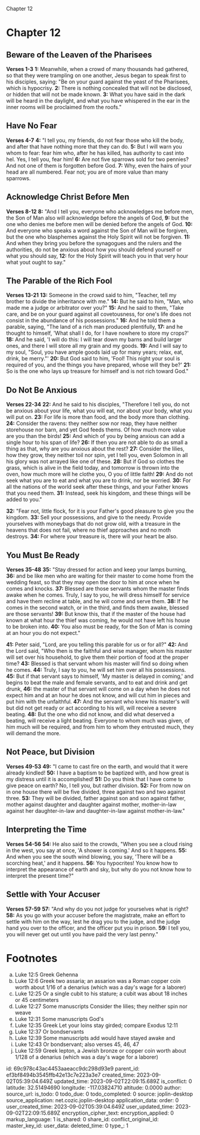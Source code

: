 Chapter 12

# Chapter 12
## Beware of the Leaven of the Pharisees
**Verses 1-3**
**1:** Meanwhile, when a crowd of many thousands had gathered, so that they were trampling on one another, Jesus began to speak first to his disciples, saying: "Be on your guard against the yeast of the Pharisees, which is hypocrisy.
**2:** There is nothing concealed that will not be disclosed, or hidden that will not be made known.
**3:** What you have said in the dark will be heard in the daylight, and what you have whispered in the ear in the inner rooms will be proclaimed from the roofs."

## Have No Fear
**Verses 4-7**
**4:** "I tell you, my friends, do not fear those who kill the body, and after that have nothing more that they can do.
**5:** But I will warn you whom to fear: fear him who, after he has killed, has authority to cast into hel. Yes, I tell you, fear him!
**6:** Are not five sparrows sold for two pennies? And not one of them is forgotten before God.
**7:** Why, even the hairs of your head are all numbered. Fear not; you are of more value than many sparrows.

## Acknowledge Christ Before Men
**Verses 8-12**
**8:** "And I tell you, everyone who acknowledges me before men, the Son of Man also will acknowledge before the angels of God,
**9:** but the one who denies me before men will be denied before the angels of God.
**10:** And everyone who speaks a word against the Son of Man will be forgiven, but the one who blasphemes against the Holy Spirit will not be forgiven.
**11:** And when they bring you before the synagogues and the rulers and the authorities, do not be anxious about how you should defend yourself or what you should say,
**12:** for the Holy Spirit will teach you in that very hour what yout ought to say."

## The Parable of the Rich Fool
**Verses 13-21**
**13:** Someone in the crowd said to him, "Teacher, tell my brother to divide the inheritance with me."
**14:** But he said to him, "Man, who made me a judge or arbitrator over you?"
**15:** And he said to them, "Take care, and be on your guard against all covetousness, for one's life does not consist in the abundance of his possessions."
**16:** And he told them a parable, saying, "The land of a rich man produced plentifully,
**17:** and he thought to himself, 'What shall I do, for I have nowhere to store my crops?'
**18:** And he said, 'I will do this: I will tear down my barns and build larger ones, and there I will store all my grain and my goods.
**19:** And I will say to my soul, "Soul, you have ample goods laid up for many years; relax, eat, drink, be merry."'
**20:** But God said to him, 'Fool! This night your soul is required of you, and the things you have prepared, whose will they be?'
**21:** So is the one who lays up treasure for himself and is not rich toward God."

## Do Not Be Anxious
**Verses 22-34**
**22:** And he said to his disciples, "Therefore I tell you, do not be anxious about your life, what you will eat, nor about your body, what you will put on.
**23:** For life is more than food, and the body more than clothing.
**24:** Consider the ravens: they neither sow nor reap, they have neither storehouse nor barn, and yet God feeds thems. Of how much more value are you than the birds!
**25:** And which of you by being anxious can add a single hour to his span of life?
**26:** If then you are not able to do as small a thing as that, why are you anxious about the rest?
**27:** Consider the lilies, how they grow, they neither toil nor spin, yet I tell you, even Solomon in all his glory was not arrayed like one of these.
**28:** But if God so clothes the grass, which is alive in the field today, and tomorrow is thrown into the oven, how much more will he clothe you, O you of little faith!
**29:** And do not seek what you are to eat and what you are to drink, nor be worried.
**30:** For all the nations of the world seek after these things, and your Father knows that you need them.
**31:** Instead, seek his kingdom, and these things will be added to you."

**32:** "Fear not, little flock, for it is your Father's good pleasure to give you the kingdom.
**33:** Sell your possessions, and give to the needy. Provide yourselves with moneybags that do not grow old, with a treasure in the heavens that does not fail, where no thief approaches and no moth destroys.
**34:** For where your treasure is, there will your heart be also.

## You Must Be Ready
**Verses 35-48**
**35:** "Stay dressed for action and keep your lamps burning,
**36:** and be like men who are waiting for their master to come home from the wedding feast, so that they may open the door to him at once when he comes and knocks.
**37:** Blessed are those servants whom the master finds awake when he comes. Truly, I say to you, he will dress himself for service and have them recline at table, and he will come and serve them.
**38:** If he comes in the second watch, or in the third, and finds them awake, blessed are those servants!
**39:** But know this, that if the master of the house had known at what hour the thief was coming, he would not have left his house to be broken into.
**40:** You also must be ready, for the Son of Man is coming at an hour you do not expect."

**41:** Peter said, "Lord, are you telling this parable for us or for all?"
**42:** And the Lord said, "Who then is the faithful and wise manager, whom his master will set over his household, to give them their portion of food at the proper time?
**43:** Blessed is that servant whom his master will find so doing when he comes.
**44:** Truly, I say to you, he will set him over all his possessions.
**45:** But if that servant says to himself, 'My master is delayed in coming,' and begins to beat the male and female servants, and to eat and drink and get drunk,
**46:** the master of that servant will come on a day when he does not expect him and at an hour he does not know, and will cut him in pieces and put him with the unfaithful.
**47:** And the servant who knew his master's will but did not get ready or act according to his will, will receive a severe beating.
**48:** But the one who did not know, and did what deserved a beating, will receive a light beating. Everyone to whom much was given, of him much will be required, and from him to whom they entrusted much, they will demand the more.

## Not Peace, but Division
**Verses 49-53**
**49:** "I came to cast fire on the earth, and would that it were already kindled!
**50:** I have a baptism to be baptized with, and how great is my distress until it is accomplished!
**51:** Do you think that I have come to give peace on earth? No, I tell you, but rather division.
**52:** For from now on in one house there will be five divided, three against two and two against three.
**53:** They will be divided, father against son and son against father, mother against daughter and daughter against mother, mother-in-law against her daughter-in-law and daughter-in-law against mother-in-law."

## Interpreting the Time
**Verses 54-56**
**54:** He also said to the crowds, "When you see a cloud rising in the west, you say at once, 'A shower is coming.' And so it happens.
**55:** And when you see the south wind blowing, you say, 'There will be a scorching heat,' and it happens.
**56:** You hypocrites! You know how to interpret the appearance of earth and sky, but why do you not know how to interpret the present time?"

## Settle with Your Accuser
**Verses 57-59**
**57:** "And why do you not judge for yourselves what is right?
**58:** As you go with your accuser before the magistrate, make an effort to settle with him on the way, lest he drag you to the judge, and the judge hand you over to the officer, and the officer put you in prison.
**59:** I tell you, you will never get out until you have paid the very last penny."

# Footnotes
<ol type='a'>
	<li>Luke 12:5 Greek Gehenna</li>
	<li>Luke 12:6 Greek two assaria; an assarion was a Roman copper coin worth about 1/16 of a denarius (which was a day's wage for a laborer)</li>
	<li>Luke 12:25 Or a single cubit to his stature; a cubit was about 18 inches or 45 centimeters</li>
	<li>Luke 12:27 Some manuscripts Consider the lilies; they neither spin nor weave</li>
	<li>Luke 12:31 Some manuscripts God's</li>
	<li>Luke 12:35 Greek Let your loins stay girded; compare Exodus 12:11</li>
	<li>Luke 12:37 Or bondservants</li>
	<li>Luke 12:39 Some manuscripts add would have stayed awake and</li>
	<li>Luke 12:43 Or bondservant; also verses 45, 46, 47</li>
	<li>Luke 12:59 Greek lepton, a Jewish bronze or copper coin worth about 1/128 of a denarius (which was a day's wage for a laborer)</li>
</ol>

id: 69c978c43ac4453aaeacc9dc298d93e9
parent_id: ef3bf8494b3545ffb42e13c7e223a3e7
created_time: 2023-09-02T05:39:04.649Z
updated_time: 2023-09-02T22:09:15.689Z
is_conflict: 0
latitude: 32.51494690
longitude: -117.03824710
altitude: 0.0000
author: 
source_url: 
is_todo: 0
todo_due: 0
todo_completed: 0
source: joplin-desktop
source_application: net.cozic.joplin-desktop
application_data: 
order: 0
user_created_time: 2023-09-02T05:39:04.649Z
user_updated_time: 2023-09-02T22:09:15.689Z
encryption_cipher_text: 
encryption_applied: 0
markup_language: 1
is_shared: 0
share_id: 
conflict_original_id: 
master_key_id: 
user_data: 
deleted_time: 0
type_: 1